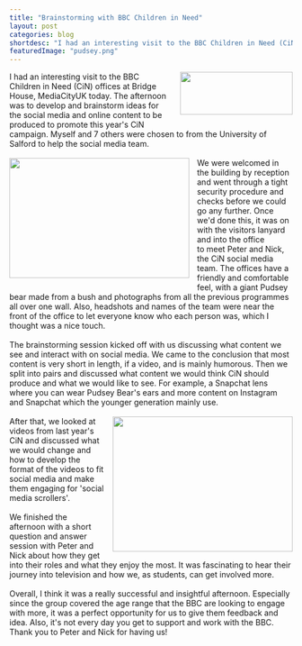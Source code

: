 ```yaml
---
title: "Brainstorming with BBC Children in Need"
layout: post
categories: blog
shortdesc: "I had an interesting visit to the BBC Children in Need (CiN) offices at Bridge House, MediaCityUK today. The afternoon was to develop and brainstorm ideas for the social media and online content to be produced to promote this year's CiN campaign."
featuredImage: "pudsey.png"
---
```

<a href="https://3.bp.blogspot.com/-3JP0M9lKTiM/W8dWHzVK4fI/AAAAAAAAAeo/1o4VswEfHFIp39jQs4JGl6V5wzYwAEfDgCLcBGAs/s1600/1200px-BBC_Children_in_Need.svg.png" imageanchor="1" style="clear: right; float: right; margin-bottom: 1em; margin-left: 1em;"><img border="0" data-original-height="463" data-original-width="1200" height="76" src="https://3.bp.blogspot.com/-3JP0M9lKTiM/W8dWHzVK4fI/AAAAAAAAAeo/1o4VswEfHFIp39jQs4JGl6V5wzYwAEfDgCLcBGAs/s200/1200px-BBC_Children_in_Need.svg.png" width="200" /></a>I had an interesting visit to the BBC Children in Need (CiN) offices at Bridge House, MediaCityUK today. The afternoon was to develop and brainstorm ideas for the social media and online content to be produced to promote this year's CiN campaign. Myself and 7 others were chosen to&nbsp;from&nbsp;the University of Salford to help the social media team.<br />
<br />
<a href="https://3.bp.blogspot.com/-zTUjH_daSUk/W8dWNtYIqJI/AAAAAAAAAes/OHjH6egxKsM2vLy-uPln_vxN6jBJ4ln2wCLcBGAs/s1600/50331-mcrsal_xlarge.jpg" imageanchor="1" style="clear: left; float: left; margin-bottom: 1em; margin-right: 1em;"><img border="0" data-original-height="534" data-original-width="800" height="213" src="https://3.bp.blogspot.com/-zTUjH_daSUk/W8dWNtYIqJI/AAAAAAAAAes/OHjH6egxKsM2vLy-uPln_vxN6jBJ4ln2wCLcBGAs/s320/50331-mcrsal_xlarge.jpg" width="320" /></a>We were welcomed in the building by reception and went through a tight security procedure and checks before we could go any further. Once we'd done this, it&nbsp;was on with the visitors&nbsp;lanyard and into the office to&nbsp;meet Peter and Nick, the CiN social media team. The offices have a friendly and comfortable feel, with a giant Pudsey bear made from a bush and photographs from all the previous programmes all over one wall. Also, headshots and names of the team were near the front of the office to let everyone know who each person was, which I thought was a nice touch.<br />
<br />
The brainstorming session kicked off with us discussing what content we see and interact with on social media. We came to the conclusion that most content is very short in length, if a video, and is mainly humorous. Then we split into pairs and discussed what content we would think CiN should produce and what we would like to see. For example, a Snapchat&nbsp;lens where you can wear Pudsey Bear's ears and more content&nbsp;on Instagram and Snapchat which the younger generation mainly use.<br />
<br />
<a href="https://4.bp.blogspot.com/-FG9JNy612qQ/W8dXZmYrMAI/AAAAAAAAAe8/k155vZ7WmdAwt8EUfuAFzRaDWI9NPSVbwCLcBGAs/s1600/4761587_3dd2e260.jpg" imageanchor="1" style="clear: right; float: right; margin-bottom: 1em; margin-left: 1em;"><img border="0" data-original-height="481" data-original-width="640" height="240" src="https://4.bp.blogspot.com/-FG9JNy612qQ/W8dXZmYrMAI/AAAAAAAAAe8/k155vZ7WmdAwt8EUfuAFzRaDWI9NPSVbwCLcBGAs/s320/4761587_3dd2e260.jpg" width="320" /></a>After that, we looked at videos from last year's CiN and discussed what we would change and how to develop the format of the videos to fit social media and make them engaging for 'social media scrollers'.<br />
<br />
We finished the afternoon with a short question and answer session with Peter and Nick about how they get into their roles and what they enjoy the most. It was fascinating to hear their journey into television and how we, as students, can get involved more.<br />
<br />
Overall, I think it was a really successful and insightful afternoon. Especially since the group covered the age range that the BBC are looking to engage with more, it was a perfect opportunity for us to give them feedback and idea. Also, it's not every day you get to support and work with the BBC. Thank you to Peter and Nick for having us!
